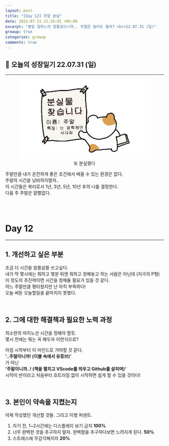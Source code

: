 ```yaml
---
layout: post
title: "[Day 12] 주말 분실"
date: 2022-07-31 22:34:01 +09:00
excerpt: "평일 일하느라 힘들었으니까.. 주말은 놀아도 될까? <br>22.07.31 (일)"
growup: true
categories: growup
comments: true
---
```

## 📒 오늘의 성장일기 22.07.31 (일)
---------------------------

<figure>
    <a href="/assets/img/grow/2022-07-31/weekend.jpg"><img src="/assets/img/grow/2022-07-31/weekend.jpg"></a>    
    <figcaption style="text-align:center">또 분실했다</figcaption>
</figure>

주말만큼 내가 온전하게 좋은 조건에서 배울 수 있는 환경은 없다.  
주말의 시간을 낭비하지말자..  
이 시간들은 복리로서 1년, 3년, 5년, 10년 후의 나를 결정한다.  
다음 주 주말은 얄짤없다.  

<br>
<br>

# Day 12
---
## 1. 개선하고 싶은 부분
조금 더 시간을 알뜰살뜰 쓰고싶다.  
내가 막 몇시에는 뭐하고 몇분 뒤엔 뭐하고 정해놓고 하는 사람은 아닌데 (지극히 P형)  
이 정도의 추진력이면 시간을 정해둘 필요가 있을 것 같다.  
어느 주말만큼 평타쳤지만 난 아직 부족하다!  
오늘 써둔 오늘할일을 끝마치지 못했다.  

<br>

## 2. 그에 대한 해결책과 필요한 노력 과정
최소한의 마지노선 시간을 정해야 할듯.  
몇시 전에는 뭐는 꼭 해두자 이런식으로?  

아침 시작부터 이 마인드로 가야할 것 같다.    
**'..주말이니까! (이불 속에서 유튜브)'**  
가 아닌  
**'주말이니까..! (책을 펼치고 VScode를 띄우고 Github를 살피며)'**  
시작이 반이라고 처음부터 흐트러짐 없이 시작하면 쉽게 할 수 있을 것이다!  

<br>

## 3. 본인이 약속을 지켰는지
어제 작성했던 개선할 것들. 그리고 이행 퍼센트.
1. 자기 전, 1~2시간에는 디스플레이 보기 금지 **100%**
2. 너무 완벽한 것을 추구하지 말자. 완벽함을 추구하다보면 느려지게 된다. **50%**
3. 스트레스에 무감각해지자 **20%**

<br>
<br>
<br>

[jekyll-docs]: https://jekyllrb.com/docs/home
[jekyll-gh]:   https://github.com/jekyll/jekyll
[jekyll-talk]: https://talk.jekyllrb.com/
